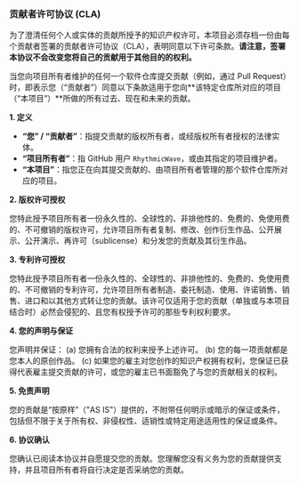 ### 贡献者许可协议 (CLA)

为了澄清任何个人或实体的贡献所授予的知识产权许可，本项目必须存档一份由每个贡献者签署的贡献者许可协议（CLA），表明同意以下许可条款。**请注意，签署本协议不会改变您将自己的贡献用于其他目的的权利。**

当您向项目所有者维护的任何一个软件仓库提交贡献（例如，通过 Pull Request）时，即表示您（“贡献者”）同意以下条款适用于您向**该特定仓库所对应的项目（“本项目”）**所做的所有过去、现在和未来的贡献。

**1. 定义**

*   **“您” / “贡献者”**：指提交贡献的版权所有者，或经版权所有者授权的法律实体。
*   **“项目所有者”**：指 GitHub 用户 `RhythmicWave`，或由其指定的项目维护者。
*   **“本项目”**：指您正在向其提交贡献的、由项目所有者管理的那个软件仓库所对应的项目。

**2. 版权许可授权**

您特此授予项目所有者一份永久性的、全球性的、非排他性的、免费的、免使用费的、不可撤销的版权许可，允许项目所有者复制、修改、创作衍生作品、公开展示、公开演示、再许可（sublicense）和分发您的贡献及其衍生作品。

**3. 专利许可授权**

您特此授予项目所有者一份永久性的、全球性的、非排他性的、免费的、免使用费的、不可撤销的专利许可，允许项目所有者制造、委托制造、使用、许诺销售、销售、进口和以其他方式转让您的贡献。该许可仅适用于您的贡献（单独或与本项目结合时）必然会侵犯的、且您有权授予许可的那些专利权利要求。

**4. 您的声明与保证**

您声明并保证：
(a) 您拥有合法的权利来授予上述许可。
(b) 您的每一项贡献都是您本人的原创作品。
(c) 如果您的雇主对您创作的知识产权拥有权利，您保证已获得代表雇主提交贡献的许可，或您的雇主已书面豁免了与您的贡献相关的权利。

**5. 免责声明**

您的贡献是“按原样”（"AS IS"）提供的，不附带任何明示或暗示的保证或条件，包括但不限于关于所有权、非侵权性、适销性或特定用途适用性的保证或条件。

**6. 协议确认**

您确认已阅读本协议并自愿提交您的贡献。您理解您没有义务为您的贡献提供支持，并且项目所有者将自行决定是否采纳您的贡献。